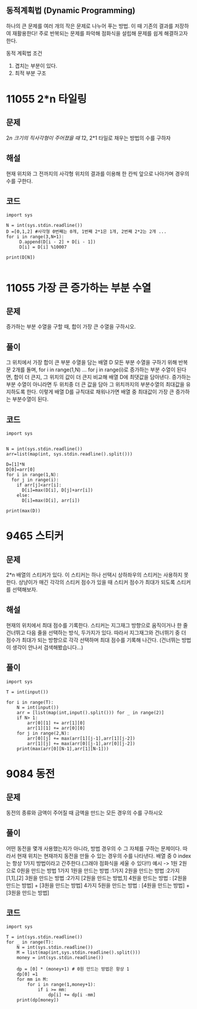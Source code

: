 ## 동적계획법 (Dynamic Programming)

하나의 큰 문제를 여러 개의 작은 문제로 나누어 푸는 방법.
이 때 기존의 결과를 저장하여 재활용한다!
주로 반복되는 문제를 파악해 점화식을 설립해 문제를 쉽게 해결하고자 한다.

동적 계획법 조건

1. 겹치는 부분이 있다.
2. 최적 부분 구조

# 11055 2\*n 타일링

## 문제

2*n 크기의 직사각형이 주어졌을 때 1*2, 2\*1 타일로 채우는 방법의 수를 구하자

## 해설

현재 위치와 그 전까지의 사각형 위치의 결과를 이용해 한 칸씩 앞으로 나아가며 경우의 수를 구한다.

## 코드

```
import sys

N = int(sys.stdin.readline())
D =[0,1,2] #사각형 0번째는 0개, 1번째 2*1은 1개, 2번째 2*2는 2개 ...
for i in range(3,N+1):
     D.append(D[i - 2] + D[i - 1])
     D[i] = D[i] %10007

print(D[N])


```

# 11055 가장 큰 증가하는 부분 수열

## 문제

증가하는 부분 수열을 구할 때, 합이 가장 큰 수열을 구하시오.

## 풀이

그 위치에서 가장 합이 큰 부분 수열을 담는 배열 D
모든 부분 수열을 구하기 위해 반복문 2개를 돌며, for i in range(1,N) ...
for j in range(i)로 증가하는 부분 수열이 된다면, 합이 더 큰지, 그 위치의 값이 더 큰지 비교해 배열 D에 최댓값을 담아낸다. 증가하는 부분 수열이 아니라면 두 위치중 더 큰 값을 담아 그 위치까지의 부분수열의 최대값을 유지하도록 한다.
이렇게 배열 D를 규칙대로 채워나가면 배열 중 최대값이 가장 큰 증가하는 부분수열이 된다.

## 코드

```
import sys


N = int(sys.stdin.readline())
arr=list(map(int, sys.stdin.readline().split()))

D=[1]*N
D[0]=arr[0]
for i in range(1,N):
  for j in range(i):
    if arr[j]<arr[i]:
      D[i]=max(D[i], D[j]+arr[i])
    else:
      D[i]=max(D[i], arr[i])

print(max(D))
```

# 9465 스티커

## 문제

2\*n 배열의 스티커가 있다. 이 스티커는 하나 선택시 상하좌우의 스티커는 사용하지 못한다.
상냥이가 매긴 각각의 스티커 점수가 있을 때 스티커 점수가 최대가 되도록 스티커를 선택해보자.

## 해설

현재의 위치에서 최대 점수를 기록한다. 스티커는 지그재그 방향으로 움직이거나 한 줄 건너뛰고 다음 줄을 선택하는 방식, 두가지가 있다. 따라서 지그재그와 건너뛰기 중 더 점수가 최대가 되는 방향으로 각각 선택하며 최대 점수를 기록해 나간다.
(건너뛰는 방법이 생각이 안나서 검색해봤습니다...)

## 풀이

```
import sys

T = int(input())

for i in range(T):
    N = int(input())
    arr = [list(map(int,input().split())) for _ in range(2)]
    if N> 1:
        arr[0][1] += arr[1][0]
        arr[1][1] += arr[0][0]
    for j in range(2,N):
        arr[0][j] += max(arr[1][j-1],arr[1][j-2])
        arr[1][j] += max(arr[0][j-1],arr[0][j-2])
    print(max(arr[0][N-1],arr[1][N-1]))

```

# 9084 동전

## 문제

동전의 종류와 금액이 주어질 때 금액을 만드는 모든 경우의 수를 구하시오

## 풀이

어떤 동전을 몇개 사용했는지가 아니라, 방법 경우의 수 그 자체를 구하는 문제이다.
따라서 현재 위치는 현재까지 동전을 만들 수 있는 경우의 수를 나타낸다.
배열 중 0 index는 항상 1가지 방법이라고 간주한다.(그래야 점화식을 세울 수 있다!!)
예시 -> 1원 2원으로 0원을 만드는 방법 1가지
1원을 만드는 방법 :1가지
2원을 만드는 방법 :2가지 [1,1],[2]
3원을 만드는 방법 :2가지 [2원을 만드는 방법,1]
4원을 만드는 방법 : [2원을 만드는 방법] + [3원을 만드는 방법] 4가지
5원을 만드는 방법 : [4원을 만드는 방법] + [3원을 만드는 방법]

## 코드

```
import sys

T = int(sys.stdin.readline())
for _ in range(T):
    N = int(sys.stdin.readline())
    M = list(map(int,sys.stdin.readline().split()))
    money = int(sys.stdin.readline())

    dp = [0] * (money+1) # 0원 만드는 방법은 항상 1
    dp[0] =1
    for mm in M:
        for i in range(1,money+1):
            if i >= mm:
                dp[i] += dp[i -mm]
    print(dp[money])
```
